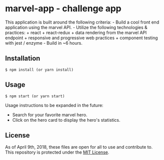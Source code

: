 # marvel-app - challenge app

This application is built around the following criteria:
	- Build a cool front end application using the marvel API.
	- Utilize the following technologies & practices:
		+ react
		+ react-redux
		+ data rendering from the marvel API endpoint
		+ responsive and progressive web practices
		+ component testing with jest / enzyme
	- Build in ~6 hours.

## Installation

```
$ npm install (or yarn install)
```

## Usage

```
$ npm start (or yarn start)
```

Usage instructions to be expanded in the future:

- Search for your favorite marvel hero.
- Click on the hero card to display the hero's statistics.

## License

As of April 9th, 2018, these files are open for all to use and contribute to. This repository is protected under the [MIT License](http://choosealicense.com/licenses/mit/).
